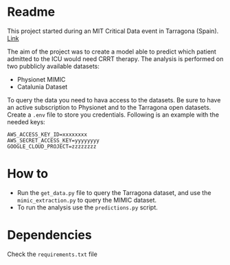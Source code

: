 # Readme

This project started during an MIT Critical Data event in Tarragona (Spain). [Link](https://www.datathontarragona.com/)

The aim of the project was to create a model able to predict which patient admitted to the ICU would need CRRT therapy. The analysis is performed on two pubblicly available datasets:
  * Physionet MIMIC
  * Catalunia Dataset

To query the data you need to hava access to the datasets. Be sure to have an active subscription to Physionet and to the Tarragona open datasets. Create a ```.env``` file to store you credentials. Following is an example with the needed keys:
```
AWS_ACCESS_KEY_ID=xxxxxxxx
AWS_SECRET_ACCESS_KEY=yyyyyyyy
GOOGLE_CLOUD_PROJECT=zzzzzzzz
```

# How to

  * Run the ```get_data.py``` file to query the Tarragona dataset, and use the ```mimic_extraction.py``` to query the MIMIC dataset.
  * To run the analysis use the ```predictions.py``` script.

# Dependencies

Check the ```requirements.txt``` file